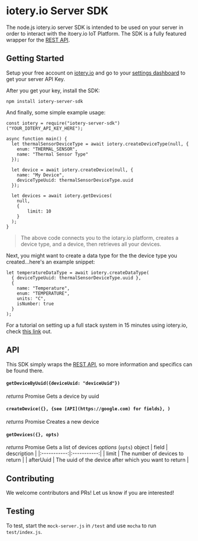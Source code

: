 # iotery.io Server SDK

The node.js iotery.io server SDK is intended to be used on your server in order to interact with the itoery.io IoT Platform. The SDK is a fully featured wrapper for the [REST API](https://somelink_to_swagger_docs).

## Getting Started

Setup your free account on [iotery.io]() and go to your [settings dashboard]() to get your server API Key.

After you get your key, install the SDK:

```
npm install iotery-server-sdk
```

And finally, some simple example usage:

```
const iotery = require("iotery-server-sdk")("YOUR_IOTERY_API_KEY_HERE");

async function main() {
  let thermalSensorDeviceType = await iotery.createDeviceType(null, {
    enum: "THERMAL_SENSOR",
    name: "Thermal Sensor Type"
  });

  let device = await iotery.createDevice(null, {
    name: "My Device",
    deviceTypeUuid: thermalSensorDeviceType.uuid
  });

  let devices = await iotery.getDevices(
    null,
    {
        limit: 10
    }
  );
}
```

> The above code connects you to the iotary.io platform, creates a device type, and a device, then retrieves all your devices.

Next, you might want to create a data type for the the device type you created...here's an example snippet:

```
let temperatureDataType = await iotery.createDataType(
  { deviceTypeUuid: thermalSensorDeviceType.uuid },
  {
    name: "Temperature",
    enum: "TEMPERATURE",
    units: "C",
    isNumber: true
  }
);
```

For a tutorial on setting up a full stack system in 15 minutes using iotery.io, check [this link](medium_article) out.

## API

This SDK simply wraps the [REST API](https://somelink_to_swagger_docs), so more information and specifics can be found there.

#### `getDeviceByUuid({deviceUuid: "deviceUuid"})`

_returns_ Promise
Gets a device by uuid

#### `createDevice({}, {see [API](https://google.com) for fields}, )`

_returns_ Promise
Creates a new device

#### `getDevices({}, opts)`

_returns_ Promise
Gets a list of devices
_options_ (`opts`) object
| field | description |
|:-----------:|:-----------:|
| limit | The number of devices to return |
| afterUuid | The uuid of the device after which you want to return |

## Contributing

We welcome contributors and PRs! Let us know if you are interested!

## Testing

To test, start the `mock-server.js` in `/test` and use `mocha` to run `test/index.js`.
